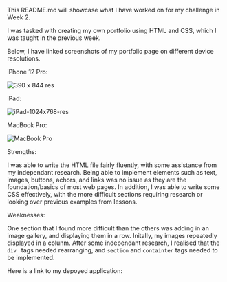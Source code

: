 This README.md will showcase what I have worked on for my challenge in Week 2.

I was tasked with creating my own portfolio using HTML and CSS, which I was taught in the previous week. 

Below, I have linked screenshots of my portfolio page on different device resolutions.

iPhone 12 Pro:

![390 x 844 res](https://github.com/isazafeer/week2-challenge/assets/116819407/b462e706-01a5-4611-8e3c-32e5cb43c9d2)

iPad:

![iPad-1024x768-res](https://github.com/isazafeer/week2-challenge/assets/116819407/55f47dfa-e1f1-4b95-9b42-e1442c6dea05)

MacBook Pro:

![MacBook Pro](https://github.com/isazafeer/week2-challenge/assets/116819407/72bd571f-4cf1-4c68-967d-8340ba21af5a)

Strengths:

I was able to write the HTML file fairly fluently, with some assistance from my independant research. Being able to implement elements such as text, images, buttons, achors, and links was no issue as they are the foundation/basics of most web pages.
In addition, I was able to write some CSS effectively, with the more difficult sections requiring research or looking over previous examples from lessons.

Weaknesses:

One section that I found more difficult than the others was adding in an image gallery, and displaying them in a row. Initally, my images repeatedly displayed in a colunm. After some independant research, I realised that the  `div ` tags needed rearranging, and `section` and `containter` tags needed to be implemented.

Here is a link to my depoyed application:

